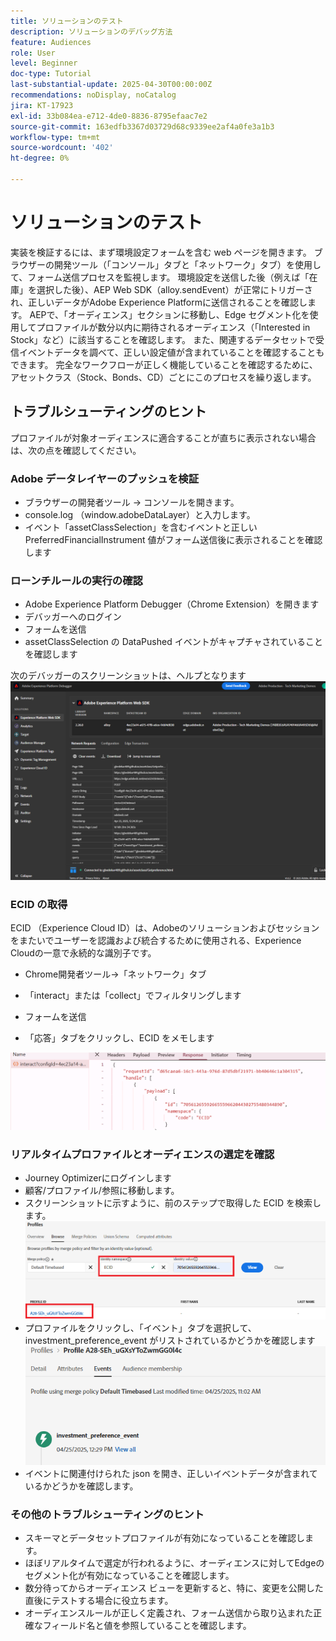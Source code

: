 ```yaml
---
title: ソリューションのテスト
description: ソリューションのデバッグ方法
feature: Audiences
role: User
level: Beginner
doc-type: Tutorial
last-substantial-update: 2025-04-30T00:00:00Z
recommendations: noDisplay, noCatalog
jira: KT-17923
exl-id: 33b084ea-e712-4de0-8836-8795efaac7e2
source-git-commit: 163edfb3367d03729d68c9339ee2af4a0fe3a1b3
workflow-type: tm+mt
source-wordcount: '402'
ht-degree: 0%

---
```


# ソリューションのテスト

実装を検証するには、まず環境設定フォームを含む web ページを開きます。 ブラウザーの開発ツール（「コンソール」タブと「ネットワーク」タブ）を使用して、フォーム送信プロセスを監視します。 環境設定を送信した後（例えば「在庫」を選択した後）、AEP Web SDK（alloy.sendEvent）が正常にトリガーされ、正しいデータがAdobe Experience Platformに送信されることを確認します。 AEPで、「オーディエンス」セクションに移動し、Edge セグメント化を使用してプロファイルが数分以内に期待されるオーディエンス（「Interested in Stock」など）に該当することを確認します。 また、関連するデータセットで受信イベントデータを調べて、正しい設定値が含まれていることを確認することもできます。 完全なワークフローが正しく機能していることを確認するために、アセットクラス（Stock、Bonds、CD）ごとにこのプロセスを繰り返します。

## トラブルシューティングのヒント

プロファイルが対象オーディエンスに適合することが直ちに表示されない場合は、次の点を確認してください。


### Adobe データレイヤーのプッシュを検証

* ブラウザーの開発者ツール → コンソールを開きます。
* console.log （window.adobeDataLayer）と入力します。
* イベント「assetClassSelection」を含むイベントと正しい PreferredFinancialInstrument 値がフォーム送信後に表示されることを確認します

### ローンチルールの実行の確認

* Adobe Experience Platform Debugger（Chrome Extension）を開きます
* デバッガーへのログイン
* フォームを送信
* assetClassSelection の DataPushed イベントがキャプチャされていることを確認します

次のデバッガーのスクリーンショットは、ヘルプとなります
![aep-debugger](assets/aep-debugger.png)

### ECID の取得

ECID （Experience Cloud ID）は、Adobeのソリューションおよびセッションをまたいでユーザーを認識および統合するために使用される、Experience Cloudの一意で永続的な識別子です。

* Chrome開発者ツール→「ネットワーク」タブ

* 「interact」または「collect」でフィルタリングします

* フォームを送信
* 「応答」タブをクリックし、ECID をメモします

![get-ecid](assets/get-ecid.png)

### リアルタイムプロファイルとオーディエンスの選定を確認

* Journey Optimizerにログインします
* 顧客/プロファイル/参照に移動します。
* スクリーンショットに示すように、前のステップで取得した ECID を検索します。
  ![ecid-profile](assets/ecid-profile.png)
* プロファイルをクリックし、「イベント」タブを選択して、investment_preference_event がリストされているかどうかを確認します
  ![events-tab](assets/profile-events.png)
* イベントに関連付けられた json を開き、正しいイベントデータが含まれているかどうかを確認します。

### その他のトラブルシューティングのヒント

* スキーマとデータセットプロファイルが有効になっていることを確認します。
* ほぼリアルタイムで選定が行われるように、オーディエンスに対してEdgeのセグメント化が有効になっていることを確認します。
* 数分待ってからオーディエンス ビューを更新すると、特に、変更を公開した直後にテストする場合に役立ちます。
* オーディエンスルールが正しく定義され、フォーム送信から取り込まれた正確なフィールド名と値を参照していることを確認します。

